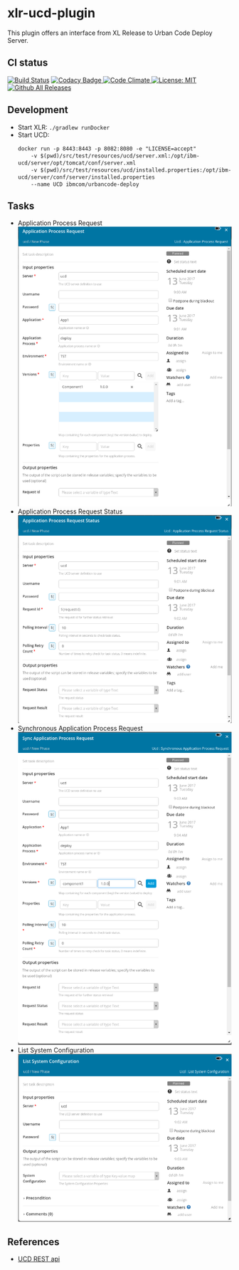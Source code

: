# xlr-ucd-plugin

This plugin offers an interface from XL Release to Urban Code Deploy Server. 

## CI status ##

[![Build Status][xlr-ucd-plugin-travis-image]][xlr-ucd-plugin-travis-url]
[![Codacy Badge][xlr-ucd-plugin-codacy-image] ][xlr-ucd-plugin-codacy-url]
[![Code Climate][xlr-ucd-plugin-code-climate-image] ][xlr-ucd-plugin-code-climate-url]
[![License: MIT][xlr-ucd-plugin-license-image] ][xlr-ucd-plugin-license-url]
[![Github All Releases][xlr-ucd-plugin-downloads-image] ]()

[xlr-ucd-plugin-travis-image]: https://travis-ci.org/xebialabs-community/xlr-ucd-plugin.svg?branch=master
[xlr-ucd-plugin-travis-url]: https://travis-ci.org/xebialabs-community/xlr-ucd-plugin
[xlr-ucd-plugin-codacy-image]: https://api.codacy.com/project/badge/Grade/da9c2f00342c40ad8efc7fbd1aaec063
[xlr-ucd-plugin-codacy-url]: https://www.codacy.com/app/joris-dewinne/xlr-ucd-plugin
[xlr-ucd-plugin-code-climate-image]: https://codeclimate.com/github/xebialabs-community/xlr-ucd-plugin/badges/gpa.svg
[xlr-ucd-plugin-code-climate-url]: https://codeclimate.com/github/xebialabs-community/xlr-ucd-plugin
[xlr-ucd-plugin-license-image]: https://img.shields.io/badge/License-MIT-yellow.svg
[xlr-ucd-plugin-license-url]: https://opensource.org/licenses/MIT
[xlr-ucd-plugin-downloads-image]: https://img.shields.io/github/downloads/xebialabs-community/xlr-ucd-plugin/total.svg

## Development ##

* Start XLR: `./gradlew runDocker`
* Start UCD: 
  ```
  docker run -p 8443:8443 -p 8082:8080 -e "LICENSE=accept" 
      -v $(pwd)/src/test/resources/ucd/server.xml:/opt/ibm-ucd/server/opt/tomcat/conf/server.xml 
      -v $(pwd)/src/test/resources/ucd/installed.properties:/opt/ibm-ucd/server/conf/server/installed.properties 
      --name UCD ibmcom/urbancode-deploy
  ```
## Tasks ##
+ Application Process Request
  ![Application Process Request](images/apr.png)
+ Application Process Request Status
  ![Application Process Request Status](images/apr_status.png)
+ Synchronous Application Process Request
  ![Synchronous Application Process Request](images/sync_apr.png)
+ List System Configuration
  ![List System Configuration](images/sys_config.png)

## References ##
+ [UCD REST api](http://www.ibm.com/support/knowledgecenter/SS4GSP_6.2.3/com.ibm.udeploy.reference.doc/topics/rest_api_ref_commands.html)


